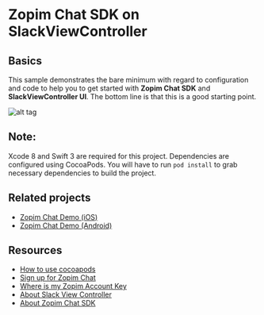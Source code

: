 # Zopim Chat SDK on SlackViewController

## Basics
This sample demonstrates the bare minimum with regard to configuration and code to help you to get started with **Zopim Chat SDK** and **SlackViewController UI**. The bottom line is that this is a good starting point.

![alt tag](https://raw.githubusercontent.com/dobridog/demos/docs-zendesk-slack-demo/demo-images/SupportChatOnSlackGif.gif)

## Note:
Xcode 8 and Swift 3 are required for this project. Dependencies are configured using CocoaPods. You will have to run `pod install` to grab necessary dependencies to build the project.

## Related projects
* [Zopim Chat Demo (iOS)](https://github.com/zendesk/ios_sdk_demo_apps/tree/master/ChatAPISampleApp#chat-sdk-api-demo)
* [Zopim Chat Demo (Android)](https://github.com/zendesk/android_sdk_demo_apps/tree/master/chat_api_sample)

## Resources
* [How to use cocoapods](https://guides.cocoapods.org/using/getting-started.html)
* [Sign up for Zopim Chat](https://www.zopim.com)
* [Where is my Zopim Account Key](https://developer.zendesk.com/embeddables/docs/ios-chat-sdk/setup#initializing-the-chat-sdk)
* [About Slack View Controller](https://github.com/slackhq/SlackTextViewController#slacktextviewcontroller)
* [About Zopim Chat SDK](https://github.com/zendesk/zendesk_sdk_chat_ios#zopim-mobile-sdk-for-ios-1321)




